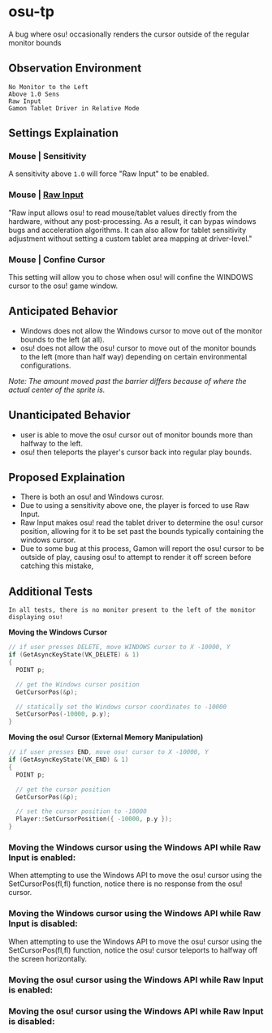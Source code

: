 # osu-tp  
A bug where osu! occasionally renders the cursor outside of the regular monitor bounds  

## Observation Environment 
```
No Monitor to the Left
Above 1.0 Sens
Raw Input
Gamon Tablet Driver in Relative Mode
```
## Settings Explaination  

### Mouse | Sensitivity  
A sensitivity above `1.0` will force "Raw Input" to be enabled.  

### Mouse | [Raw Input](https://osu.ppy.sh/community/forums/topics/187785?n=1)
"Raw input allows osu! to read mouse/tablet values directly from the hardware, without any post-processing. As a result, it can bypas windows bugs and acceleration algorithms. It can also allow for tablet sensitivity adjustment without setting a custom tablet area mapping at driver-level."

### Mouse | Confine Cursor
This setting will allow you to chose when osu! will confine the WINDOWS cursor to the osu! game window.

## Anticipated Behavior  
- Windows does not allow the Windows cursor to move out of the monitor bounds to the left (at all).  
- osu! does not allow the osu! cursor to move out of the monitor bounds to the left (more than half way) depending on certain environmental configurations.  

*Note: The amount moved past the barrier differs because of where the actual center of the sprite is.*  

## Unanticipated Behavior  
- user is able to move the osu! cursor out of monitor bounds more than halfway to the left.
- osu! then teleports the player's cursor back into regular play bounds.

## Proposed Explaination
- There is both an osu! and Windows curosr.
- Due to using a sensitivity above one, the player is forced to use Raw Input.
- Raw Input makes osu! read the tablet driver to determine the osu! cursor position, allowing for it to be set past the bounds typically containing the windows cursor.
- Due to some bug at this process, Gamon will report the osu! cursor to be outside of play, causing osu! to attempt to render it off screen before catching this mistake,

## Additional Tests
`In all tests, there is no monitor present to the left of the monitor displaying osu!`

**Moving the Windows Cursor**
```c++
// if user presses DELETE, move WINDOWS cursor to X -10000, Y
if (GetAsyncKeyState(VK_DELETE) & 1)
{
  POINT p;

  // get the Windows cursor position
  GetCursorPos(&p);

  // statically set the Windows cursor coordinates to -10000
  SetCursorPos(-10000, p.y);
}
```

**Moving the osu! Cursor (External Memory Manipulation)** 
```c++
// if user presses END, move osu! cursor to X -10000, Y
if (GetAsyncKeyState(VK_END) & 1)
{
  POINT p;

  // get the cursor position
  GetCursorPos(&p);

  // set the cursor position to -10000
  Player::SetCursorPosition({ -10000, p.y });
}
```

### Moving the Windows cursor using the Windows API while Raw Input is enabled:
When attempting to use the Windows API to move the osu! cursor using the SetCursorPos(fl,fl) function, notice there is no response from the osu! cursor.

### Moving the Windows cursor using the Windows API while Raw Input is disabled:
When attempting to use the Windows API to move the osu! cursor using the SetCursorPos(fl,fl) function, notice the osu! cursor teleports to halfway off the screen horizontally.

### Moving the osu! cursor using the Windows API while Raw Input is enabled:

### Moving the osu! cursor using the Windows API while Raw Input is disabled:
